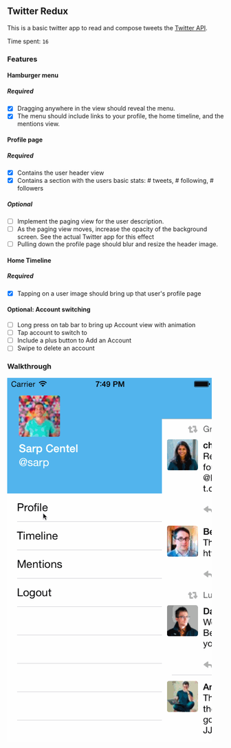 ## Twitter Redux

This is a basic twitter app to read and compose tweets the [Twitter API](https://apps.twitter.com/).

Time spent: `16`

### Features

#### Hamburger menu

##### Required
- [x] Dragging anywhere in the view should reveal the menu.
- [x] The menu should include links to your profile, the home timeline, and the mentions view.

#### Profile page

##### Required
- [x] Contains the user header view
- [x] Contains a section with the users basic stats: # tweets, # following, # followers

##### Optional
- [ ] Implement the paging view for the user description.
- [ ] As the paging view moves, increase the opacity of the background screen. See the actual Twitter app for this effect
- [ ] Pulling down the profile page should blur and resize the header image.

#### Home Timeline

##### Required
- [x] Tapping on a user image should bring up that user's profile page

#### Optional: Account switching
- [ ] Long press on tab bar to bring up Account view with animation
- [ ] Tap account to switch to
- [ ] Include a plus button to Add an Account
- [ ] Swipe to delete an account

### Walkthrough
![Video Walkthrough](twitter-redux.gif)